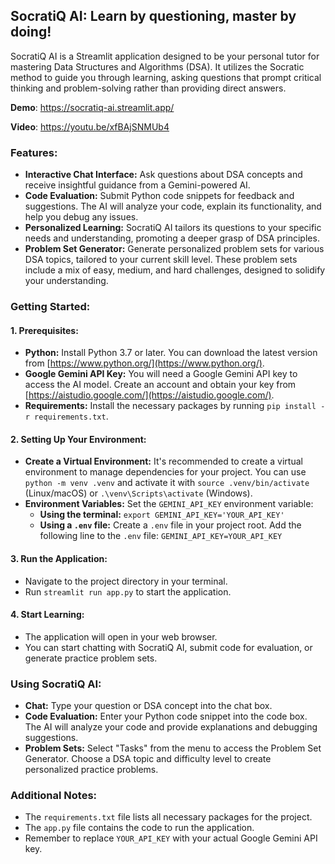 ## SocratiQ AI: Learn by questioning, master by doing!

SocratiQ AI is a Streamlit application designed to be your personal tutor for mastering Data Structures and Algorithms (DSA). It utilizes the Socratic method to guide you through learning, asking questions that prompt critical thinking and problem-solving rather than providing direct answers. 

**Demo**: https://socratiq-ai.streamlit.app/

**Video**: https://youtu.be/xfBAjSNMUb4

### Features:

* **Interactive Chat Interface:** Ask questions about DSA concepts and receive insightful guidance from a Gemini-powered AI.
* **Code Evaluation:** Submit Python code snippets for feedback and suggestions. The AI will analyze your code, explain its functionality, and help you debug any issues.
* **Personalized Learning:**  SocratiQ AI tailors its questions to your specific needs and understanding, promoting a deeper grasp of DSA principles.
* **Problem Set Generator:** Generate personalized problem sets for various DSA topics, tailored to your current skill level. These problem sets include a mix of easy, medium, and hard challenges, designed to solidify your understanding.

### Getting Started:

#### 1. Prerequisites:

* **Python:** Install Python 3.7 or later. You can download the latest version from [https://www.python.org/](https://www.python.org/).
* **Google Gemini API Key:** You will need a Google Gemini API key to access the AI model.  Create an account and obtain your key from [https://aistudio.google.com/](https://aistudio.google.com/).
* **Requirements:** Install the necessary packages by running `pip install -r requirements.txt`.

#### 2. Setting Up Your Environment:

* **Create a Virtual Environment:**  It's recommended to create a virtual environment to manage dependencies for your project. You can use `python -m venv .venv` and activate it with `source .venv/bin/activate` (Linux/macOS) or `.\venv\Scripts\activate` (Windows). 
* **Environment Variables:** Set the `GEMINI_API_KEY` environment variable:
    * **Using the terminal:** `export GEMINI_API_KEY='YOUR_API_KEY'` 
    * **Using a `.env` file:** Create a `.env` file in your project root. Add the following line to the `.env` file: `GEMINI_API_KEY=YOUR_API_KEY` 

#### 3. Run the Application:

* Navigate to the project directory in your terminal.
* Run `streamlit run app.py` to start the application.

#### 4. Start Learning:

* The application will open in your web browser.
* You can start chatting with SocratiQ AI, submit code for evaluation, or generate practice problem sets.

### Using SocratiQ AI:

* **Chat:** Type your question or DSA concept into the chat box.
* **Code Evaluation:** Enter your Python code snippet into the code box. The AI will analyze your code and provide explanations and debugging suggestions.
* **Problem Sets:** Select "Tasks" from the menu to access the Problem Set Generator. Choose a DSA topic and difficulty level to create personalized practice problems.

### Additional Notes:

* The `requirements.txt` file lists all necessary packages for the project.
* The `app.py` file contains the code to run the application.
* Remember to replace `YOUR_API_KEY` with your actual Google Gemini API key.